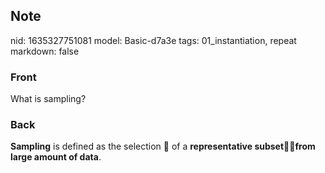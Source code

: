 ## Note
nid: 1635327751081
model: Basic-d7a3e
tags: 01_instantiation, repeat
markdown: false

### Front
What is sampling?

### Back
<b>Sampling</b> is defined as the selection 🍰 of a
<b>representative subset🧑‍💼from large amount of data</b>.
